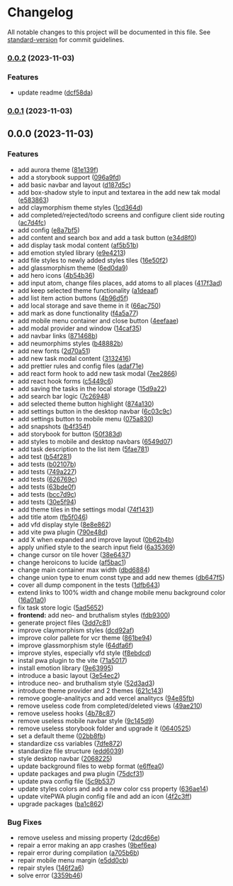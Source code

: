 # Changelog

All notable changes to this project will be documented in this file. See [standard-version](https://github.com/conventional-changelog/standard-version) for commit guidelines.

### [0.0.2](https://github.com/wojciechmarek/todo-list/compare/v0.0.1...v0.0.2) (2023-11-03)

### Features

- update readme ([dcf58da](https://github.com/wojciechmarek/todo-list/commits/dcf58da6a5150175a5aa9ef28f0bb2be35806961))

### [0.0.1](https://github.com/wojciechmarek/todo-list/compare/v0.0.0...v0.0.1) (2023-11-03)

## 0.0.0 (2023-11-03)

### Features

- add aurora theme ([81e139f](https://github.com/mokkapps/changelog-generator-demo/commits/81e139fd43d49143e7595c581d444da95d1e3077))
- add a storybook support ([096a9fd](https://github.com/mokkapps/changelog-generator-demo/commits/096a9fd49d9ba5af0462880876146b4d4d196795))
- add basic navbar and layout ([d187d5c](https://github.com/mokkapps/changelog-generator-demo/commits/d187d5ce6e44b38f778d3bbebceea721cc9ff43e))
- add box-shadow style to input and textarea in the add new tak modal ([e583863](https://github.com/mokkapps/changelog-generator-demo/commits/e583863cbf9d635775facfbef2982b7380eeaab2))
- add claymorphism theme styles ([1cd364d](https://github.com/mokkapps/changelog-generator-demo/commits/1cd364d0b8e9d94ac05279f452512fea61d63346))
- add completed/rejected/todo screens and configure client side routing ([ac7d4fc](https://github.com/mokkapps/changelog-generator-demo/commits/ac7d4fc058cb5f64e27d8de7de8787329223eed7))
- add config ([e8a7bf5](https://github.com/mokkapps/changelog-generator-demo/commits/e8a7bf5bc7993b7e2c74805f58f0b4f4d56463ca))
- add content and search box and add a task button ([e34d8f0](https://github.com/mokkapps/changelog-generator-demo/commits/e34d8f088f525851029781bf61ea12e0cf702862))
- add display task modal content ([af5b51b](https://github.com/mokkapps/changelog-generator-demo/commits/af5b51b34ad7b5bda039667dd69b3bf14e7cc945))
- add emotion styled library ([e9e4213](https://github.com/mokkapps/changelog-generator-demo/commits/e9e4213861a210fef0545ce0654b160b6c343906))
- add file styles to newly added styles tiles ([16e50f2](https://github.com/mokkapps/changelog-generator-demo/commits/16e50f2ac486d925c3f724fa2552facff71208b3))
- add glassmorphism theme ([6ed0da9](https://github.com/mokkapps/changelog-generator-demo/commits/6ed0da9907113f07e203362237aee705a8629d7c))
- add hero icons ([4b54b36](https://github.com/mokkapps/changelog-generator-demo/commits/4b54b3676a4b85cc70335686d24756e3fa866775))
- add input atom, change files places, add atoms to all places ([417f3ad](https://github.com/mokkapps/changelog-generator-demo/commits/417f3addf61ff86c8dfc14b712ddb1ad84f3dde5))
- add keep selected theme functionality ([a1deaaf](https://github.com/mokkapps/changelog-generator-demo/commits/a1deaaf116c0567b56783d3339d2e23ef751d1b9))
- add list item action buttons ([4b96d5f](https://github.com/mokkapps/changelog-generator-demo/commits/4b96d5fccba2dcf80ed0db0a0cd5f2bc32c1f7ac))
- add local storage and save theme in it ([66ac750](https://github.com/mokkapps/changelog-generator-demo/commits/66ac750da03088ffbc7c60de3d832eb1f6f04c69))
- add mark as done functionality ([f4a5a77](https://github.com/mokkapps/changelog-generator-demo/commits/f4a5a779323ce5a9d1e00c830f92bd08e27db032))
- add mobile menu container and close button ([4eefaae](https://github.com/mokkapps/changelog-generator-demo/commits/4eefaae9a483641d98b0c6bffd69f5855875e6ab))
- add modal provider and window ([14caf35](https://github.com/mokkapps/changelog-generator-demo/commits/14caf354c75810cfaed930ec0da23792e8a3f836))
- add navbar links ([871468b](https://github.com/mokkapps/changelog-generator-demo/commits/871468b45cb3622ace00e5f10f95e6c058b7851a))
- add neumorphims styles ([b48882b](https://github.com/mokkapps/changelog-generator-demo/commits/b48882bf58e9296511d8c9e4ef8a5f317d1b4dba))
- add new fonts ([2d70a51](https://github.com/mokkapps/changelog-generator-demo/commits/2d70a51a50d1a54ee70f1447eff07f161502c8a4))
- add new task modal content ([3132416](https://github.com/mokkapps/changelog-generator-demo/commits/3132416aa87a9d57f8333d1172a7e0fa014fd766))
- add prettier rules and config files ([adaf71e](https://github.com/mokkapps/changelog-generator-demo/commits/adaf71e5a90abaceb5f18f7d67bf0d8c6d3c001a))
- add react form hook to add new task modal ([7ee2866](https://github.com/mokkapps/changelog-generator-demo/commits/7ee28660d9b3f5ac96e966c61304c497f6af7ec1))
- add react hook forms ([c5449c6](https://github.com/mokkapps/changelog-generator-demo/commits/c5449c63916089131fef388ebf6c159552589e33))
- add saving the tasks in the local storage ([15d9a22](https://github.com/mokkapps/changelog-generator-demo/commits/15d9a2218fba0dc7af3eb284ffaf9b7f869c1e7a))
- add search bar logic ([7c26948](https://github.com/mokkapps/changelog-generator-demo/commits/7c26948cc389c5075a3cbd22ab213c8daf619d17))
- add selected theme button highlight ([874a130](https://github.com/mokkapps/changelog-generator-demo/commits/874a130d1019df81ee6c462a4c81ce989681e1d0))
- add settings button in the desktop navbar ([6c03c9c](https://github.com/mokkapps/changelog-generator-demo/commits/6c03c9ce5abee4cdaa2b77813549c4a08e4f9736))
- add settings button to mobile menu ([075a830](https://github.com/mokkapps/changelog-generator-demo/commits/075a830bbfdf45e1cf197a3d6c6a9461e7be1c1c))
- add snapshots ([b4f354f](https://github.com/mokkapps/changelog-generator-demo/commits/b4f354fffe2c9569b5c7142aed34f23d8c009e7c))
- add storybook for button ([50f383d](https://github.com/mokkapps/changelog-generator-demo/commits/50f383d0de3b758f9a0c0ef8e432ec0e2e079ce0))
- add styles to mobile and desktop navbars ([6549d07](https://github.com/mokkapps/changelog-generator-demo/commits/6549d07effaf457c15a602a203c43ca972bfeb91))
- add task description to the list item ([5fae781](https://github.com/mokkapps/changelog-generator-demo/commits/5fae78108013e11e32ba63fcd7bba96ba2f395bc))
- add test ([b54f281](https://github.com/mokkapps/changelog-generator-demo/commits/b54f2810f95ff2dd670961f53feef3d29ac877a4))
- add tests ([b02107b](https://github.com/mokkapps/changelog-generator-demo/commits/b02107b6d3c6a9127973e6b69431f6da63ff0bdb))
- add tests ([749a227](https://github.com/mokkapps/changelog-generator-demo/commits/749a2275f94d8b3bf4a802ec8f7839352d1f9dae))
- add tests ([626769c](https://github.com/mokkapps/changelog-generator-demo/commits/626769c200f39b431d2b3f64e475df6daafd4be7))
- add tests ([63bde0f](https://github.com/mokkapps/changelog-generator-demo/commits/63bde0ff9497c82adba242afb1e585703167c53d))
- add tests ([bcc7d9c](https://github.com/mokkapps/changelog-generator-demo/commits/bcc7d9c197e160163bbd3e3e9f331c520e7d04be))
- add tests ([30e5f94](https://github.com/mokkapps/changelog-generator-demo/commits/30e5f943caecafc684913dec456f4537b7b737ad))
- add theme tiles in the settings modal ([74f1431](https://github.com/mokkapps/changelog-generator-demo/commits/74f14317fc8b4f077f0a287964b6a93facdac1fa))
- add title atom ([fb5f046](https://github.com/mokkapps/changelog-generator-demo/commits/fb5f046cf568c0706711e878f9996e00a59fbd73))
- add vfd display style ([8e8e862](https://github.com/mokkapps/changelog-generator-demo/commits/8e8e8626e04a0fad5781ef50edbe9d40dddb69f0))
- add vite pwa plugin ([790e48d](https://github.com/mokkapps/changelog-generator-demo/commits/790e48dcee55c5601589a9200c57b782c2169b41))
- add X when expanded and improve layout ([0b62b4b](https://github.com/mokkapps/changelog-generator-demo/commits/0b62b4b02962530ce0e524861f3236887978bce6))
- apply unified style to the search input field ([6a35369](https://github.com/mokkapps/changelog-generator-demo/commits/6a35369313e4a214fdbc21d566d38e0589a36238))
- change cursor on tile hover ([38e6437](https://github.com/mokkapps/changelog-generator-demo/commits/38e6437e6802bbe74bc0d3371631a53bac6cd711))
- change heroicons to lucide ([af5bac1](https://github.com/mokkapps/changelog-generator-demo/commits/af5bac116eb9a8303040e7fb3f7a4e39e5cd5b08))
- change main container max width ([dbd6884](https://github.com/mokkapps/changelog-generator-demo/commits/dbd688463822cbd3ce9b809722aa926446074f50))
- change union type to enum const type and add new themes ([db647f5](https://github.com/mokkapps/changelog-generator-demo/commits/db647f5946943c6db472b284f4ad1d903afb5e21))
- cover all dump component in the tests ([1dfb643](https://github.com/mokkapps/changelog-generator-demo/commits/1dfb643b8baa213f35df3556a19c4de7e03e254f))
- extend links to 100% width and change mobile menu background color ([16a01a0](https://github.com/mokkapps/changelog-generator-demo/commits/16a01a083fc6e3821ad382c1dcf6f4b2840fbdd2))
- fix task store logic ([5ad5652](https://github.com/mokkapps/changelog-generator-demo/commits/5ad565221fd450ed9862d120d2b32649aed32d38))
- **frontend:** add neo- and bruthalism styles ([fdb9300](https://github.com/mokkapps/changelog-generator-demo/commits/fdb93004581d8fccc2cef2dc0df2f460c9d3a5ed))
- generate project files ([3dd7c81](https://github.com/mokkapps/changelog-generator-demo/commits/3dd7c81660ff07e8cc45333f8dbb1f0e6d6aa085))
- improve claymorphism styles ([dcd92af](https://github.com/mokkapps/changelog-generator-demo/commits/dcd92afcc58e219f20247713151479ac9f4c9512))
- improve color pallete for vcr theme ([861be94](https://github.com/mokkapps/changelog-generator-demo/commits/861be94e65288d6bce0cc682c20aaa976b052ca8))
- improve glassmorphism style ([64dfa6f](https://github.com/mokkapps/changelog-generator-demo/commits/64dfa6ffb987c33b47338f3b6cc50720c47e9bde))
- improve styles, especially vfd style ([f8ebdcd](https://github.com/mokkapps/changelog-generator-demo/commits/f8ebdcd0d34447f2ab7d624af93c62c1425ac85e))
- instal pwa plugin to the vite ([71a5017](https://github.com/mokkapps/changelog-generator-demo/commits/71a5017deff40b822c421e6eab09c6b9adc83ca6))
- install emotion library ([9e63995](https://github.com/mokkapps/changelog-generator-demo/commits/9e639951df4390691edf7234b692dfa7168d47ef))
- introduce a basic layout ([3e54ec2](https://github.com/mokkapps/changelog-generator-demo/commits/3e54ec2882b1e1ced3db3acf4280ab431328c7d0))
- introduce neo- and bruthalism style ([52d3ad3](https://github.com/mokkapps/changelog-generator-demo/commits/52d3ad34fedda860b1ad9ae50e15a317b9881dad))
- introduce theme provider and 2 themes ([621c143](https://github.com/mokkapps/changelog-generator-demo/commits/621c1435f8b82ec5e74f6ee0165186576a867deb))
- remove google-analitycs and add vercel analitycs ([94e85fb](https://github.com/mokkapps/changelog-generator-demo/commits/94e85fb523905f9b9445acde7fec27c4d29a4b96))
- remove useless code from completed/deleted views ([49ae210](https://github.com/mokkapps/changelog-generator-demo/commits/49ae2100343f48c2e81b137e5c1b734cac1cc4cc))
- remove useless hooks ([4b78c87](https://github.com/mokkapps/changelog-generator-demo/commits/4b78c87bd11dc4589aabae4dae7b0a70ce4e5391))
- remove useless mobile navbar style ([9c145d9](https://github.com/mokkapps/changelog-generator-demo/commits/9c145d99210d7c57d0bd68b77da3d2e9860efbcb))
- remove useless storybook folder and upgrade it ([0640525](https://github.com/mokkapps/changelog-generator-demo/commits/0640525321636b97202bb5beecfd423da40c2373))
- set a default theme ([02bb8fb](https://github.com/mokkapps/changelog-generator-demo/commits/02bb8fbca4ed2178c5c909803a02183a485410db))
- standardize css variables ([7dfe872](https://github.com/mokkapps/changelog-generator-demo/commits/7dfe87247f2718e24947bb3e17e418da920cb2e2))
- standardize file structure ([edd6039](https://github.com/mokkapps/changelog-generator-demo/commits/edd6039a805eb2950f609ffcd6e9cc7634711d85))
- style desktop navbar ([2068225](https://github.com/mokkapps/changelog-generator-demo/commits/2068225e23be5510b7ad4de14ee38186f8edf7fb))
- update background files to webp format ([e6ffea0](https://github.com/mokkapps/changelog-generator-demo/commits/e6ffea0b5a5e7443d807dd3be89577b1d5ab0d56))
- update packages and pwa plugin ([75dcf31](https://github.com/mokkapps/changelog-generator-demo/commits/75dcf31ad51e2ce026295b325ac3ceb460573f2d))
- update pwa config file ([5c9b537](https://github.com/mokkapps/changelog-generator-demo/commits/5c9b537526e42d0500351989c71bdd6ac4f374dc))
- update styles colors and add a new color css property ([636ae14](https://github.com/mokkapps/changelog-generator-demo/commits/636ae143c2982a63d1e643aeb6a053d1ced6e85e))
- update vitePWA plugin config file and add an icon ([4f2c3ff](https://github.com/mokkapps/changelog-generator-demo/commits/4f2c3ffecbb44a8d33463c348159ce616b0678ef))
- upgrade packages ([ba1c862](https://github.com/mokkapps/changelog-generator-demo/commits/ba1c862866d13f3c7fd3a7f2282c0334e8d220c5))

### Bug Fixes

- remove useless and missing property ([2dcd66e](https://github.com/mokkapps/changelog-generator-demo/commits/2dcd66eb90d2cd2f782dcbbc49cb6712c73e1104))
- repair a error making an app crashes ([9bef6ea](https://github.com/mokkapps/changelog-generator-demo/commits/9bef6ea71f38debd2eed918c9802c03edbef2c8d))
- repair error during compilation ([a705b6b](https://github.com/mokkapps/changelog-generator-demo/commits/a705b6bf1e085c67d681709bdc5a4f764539c3e8))
- repair mobile menu margin ([e5dd0cb](https://github.com/mokkapps/changelog-generator-demo/commits/e5dd0cb52bee6b91a8a83de06098688ff2fe9034))
- repair styles ([146f2a6](https://github.com/mokkapps/changelog-generator-demo/commits/146f2a62223cfa49801298ac858433997893259c))
- solve error ([3359b46](https://github.com/mokkapps/changelog-generator-demo/commits/3359b467baea8151c1c03a47fd3911e4c1fd1815))
